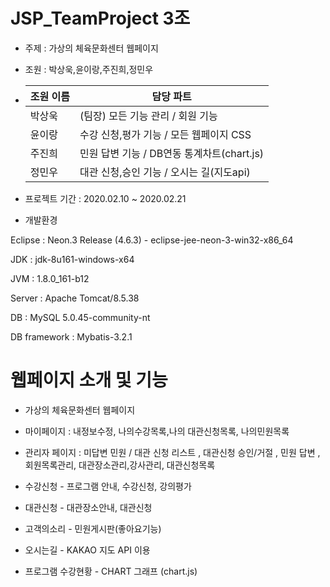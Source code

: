 # JSP_TeamProject 3조
  - 주제 : 가상의 체육문화센터 웹페이지
  - 조원 : 박상욱,윤이랑,주진희,정민우
  - 
    | 조원 이름 | 담당 파트 |
    | ------ | ------ |
    | 박상욱 | (팀장) 모든 기능 관리 / 회원 기능  |
    | 윤이랑 | 수강 신청,평가 기능 / 모든 웹페이지 CSS |
    | 주진희 | 민원 답변 기능 / DB연동 통계차트(chart.js) |
    | 정민우 | 대관 신청,승인 기능 / 오시는 길(지도api) |

  - 프로젝트 기간 :  2020.02.10 ~ 2020.02.21
  - 개발환경
  
Eclipse : Neon.3 Release (4.6.3) - eclipse-jee-neon-3-win32-x86_64

JDK : jdk-8u161-windows-x64

JVM : 1.8.0_161-b12

Server : Apache Tomcat/8.5.38

DB : MySQL 5.0.45-community-nt  

DB framework : Mybatis-3.2.1

# 웹페이지 소개 및 기능
-  가상의 체육문화센터 웹페이지
- 마이페이지 : 내정보수정,  나의수강목록,나의 대관신청목록, 나의민원목록
- 관리자 페이지 :  미답변 민원 / 대관 신청 리스트 , 대관신청 승인/거절 , 민원 답변 , 
                  회원목록관리, 대관장소관리,강사관리, 대관신청목록
 - 수강신청 - 프로그램 안내, 수강신청, 강의평가
 

 - 대관신청 - 대관장소안내, 대관신청
 

 - 고객의소리 - 민원게시판(좋아요기능)
 

 - 오시는길 - KAKAO 지도 API 이용
 
 - 프로그램 수강현황 - CHART 그래프 (chart.js)




